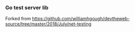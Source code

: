 ### Go test server lib

Forked from https://github.com/williamhgough/devtheweb-source/tree/master/2018/July/net-testing
